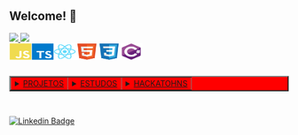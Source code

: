 ## Welcome! :vulcan_salute:

 <div>
  <a href="https://github.com/GabrielRioo">
  <img height="180em" src="https://github-readme-stats.vercel.app/api?username=GabrielRioo&show_icons=true&theme=dracula&include_all_commits=true&count_private=true"/>
  <img height="180em" src="https://github-readme-stats.vercel.app/api/top-langs/?username=GabrielRioo&layout=compact&langs_count=8&theme=dracula"/>
</div>
<div style="display: flex"><br>
  <img align="center" alt="Gabs-Js" height="30" width="40" src="https://raw.githubusercontent.com/devicons/devicon/master/icons/javascript/javascript-plain.svg">
  <img align="center" alt="Gabs-Ts" height="30" width="40" src="https://raw.githubusercontent.com/devicons/devicon/master/icons/typescript/typescript-plain.svg">
  <img align="center" alt="Gabs-React" height="30" width="40" src="https://raw.githubusercontent.com/devicons/devicon/master/icons/react/react-original.svg">
  <img align="center" alt="Gabs-HTML" height="30" width="40" src="https://raw.githubusercontent.com/devicons/devicon/master/icons/html5/html5-original.svg">
  <img align="center" alt="Gabs-CSS" height="30" width="40" src="https://raw.githubusercontent.com/devicons/devicon/master/icons/css3/css3-original.svg">
  <img align="center" alt="Gabs-Csharp" height="30" width="40" src="https://raw.githubusercontent.com/devicons/devicon/master/icons/csharp/csharp-original.svg">
</div>
  
  ##


<table border="2" align="center" bgcolor="red">
<tr>
<td>
<details>
  <summary>PROJETOS</summary>
  <a href="https://github.com/GabrielRioo/Keylogger"> Keylogger </a>
  <br>
  <a href="https://github.com/GabrielRioo/Site_Portifolio"> Site Portifólio </a>
  <br>
  <a href="https://github.com/GabrielRioo/JavaScript_Learning/tree/master/GuessWhatGame"> Game de Advinhação </a>
  <br>
  <a href="https://github.com/GabrielRioo/TaskBuilder"> Task Builder </a>
  <br>
  <a href="https://github.com/GabrielRioo/ChatBot_wpp"> ChatBot Python- WhatsApp </a>
  <br>
  <a href="https://github.com/GabrielRioo/chatbot-javascript"> ChatBot JS- WhatsApp </a>
  <br>
  <a href="https://github.com/GabrielRioo/Site_Arte_Luz"> Site e-commerce </a>
  <br>
  <a href="https://github.com/GabrielRioo/JavaScript_Learning/tree/master/calculadora"> Calculadora JS </a>
</details>

</td>
<td>

<details>
  <summary>ESTUDOS</summary>
  <a href="https://github.com/GabrielRioo/next-level-week-2-proffy"> RocketSeat - Next Level Week 2 - Proffy </a>
  <br>
  <a href="https://github.com/GabrielRioo/omnistack-7-instagram"> RocketSeat - Semana Omnistack 7 - Instagram </a>
  <br>
  <a href="https://github.com/GabrielRioo/next-level-week-ecoleta"> RocketSeat - Next Level Week - Ecoleta </a>
  <br>
  <a href="https://github.com/GabrielRioo/ImersaoReact"> Alura - Imerssão React </a>
  <br>
  <a href="https://github.com/GabrielRioo/ImersaoGameDev"> Alura - Imerssão GameDev </a>
  <br>
  <a href="https://github.com/GabrielRioo/ImersaoCSS"> ALura - Imerssão CSS </a>
  <br>
  <a href="https://github.com/GabrielRioo/Curso_em_Video/tree/master/Curso_Wordpress"> Curso em Video - Wordpress </a>
  <br>
  <a href="https://github.com/GabrielRioo/Curso_em_Video/tree/master/Curso_HTML"> Curso em Video - HTML </a>
  <br>
  <a href="https://github.com/GabrielRioo/Curso_em_Video/tree/master/Curso_Python"> Curso em Video - PYTHON </a>
  <br>
  <a href="https://github.com/GabrielRioo/Curso_em_Video/tree/master/Curso_SQL"> Curso em Video - SQL </a>
  <br>
  <a href="https://github.com/GabrielRioo/MaratonaJS"> Maratona JS - Emerson Broga </a>
  <br>
  <a href="https://github.com/GabrielRioo/Cursos_Diversos/tree/master/Programacao/C%23"> Programação C# </a>
  <br>
  <a href="https://github.com/GabrielRioo/web-application-mvc"> Web Application MVC </a>
  <br>
  <a href="https://github.com/GabrielRioo/web-application-razor"> Web Application Razor </a>
  <br>
  <a href="https://github.com/GabrielRioo/e-commerce"> e-commerce C# e JS </a>
  <br>
  <a href="https://github.com/GabrielRioo/Cursos_Diversos/tree/master/HTML_CSS_JavaScript"> Cursos de HTML/CSS/JS </a>
  <br>
  <a href="https://github.com/GabrielRioo/introduction-git"> Introdução ao Git </a>
</details>

</td>
<td>
<details>
  <summary>HACKATOHNS</summary>
  <a href="https://github.com/GabrielRioo/MEGA-HACK"> Mega-Hack Shawee </a>
  <br>
  <a href="https://github.com/GabrielRioo/SantanderDataChallenge"> Santander Data Challange </a>
</details>
</td>
</tr>
</table>


<br>

[![Linkedin Badge](https://img.shields.io/badge/-LinkedIn-blue?style=flat-square&logo=Linkedin&logoColor=white&link=https://www.linkedin.com/in/gabrielpaivario)](https://www.linkedin.com/in/gabrielpaivario)

<!--
**GabrielRioo/gabrielrioo** is a ✨ _special_ ✨ repository because its `README.md` (this file) appears on your GitHub profile.

Here are some ideas to get you started:

- 🔭 I’m currently working on ...
- 🌱 I’m currently learning ...
- 👯 I’m looking to collaborate on ...
- 🤔 I’m looking for help with ...
- 💬 Ask me about ...
- 📫 How to reach me: ...
- 😄 Pronouns: ...
- ⚡ Fun fact: ...
-->

